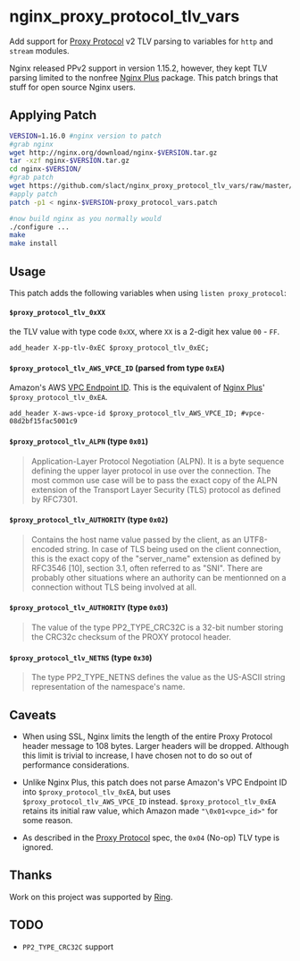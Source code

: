 # nginx_proxy_protocol_tlv_vars

Add support for [Proxy Protocol](http://www.haproxy.org/download/1.8/doc/proxy-protocol.txt) v2 TLV parsing to variables for `http` and `stream` modules.

Nginx released PPv2 support in version 1.15.2, however, they kept TLV parsing limited to the nonfree [Nginx Plus](https://www.nginx.com/blog/nginx-plus-r16-released/#r16-ppv2-privatelink) package. This patch brings that stuff for open source Nginx users.

## Applying Patch

```bash
VERSION=1.16.0 #nginx version to patch
#grab nginx
wget http://nginx.org/download/nginx-$VERSION.tar.gz
tar -xzf nginx-$VERSION.tar.gz
cd nginx-$VERSION/
#grab patch
wget https://github.com/slact/nginx_proxy_protocol_tlv_vars/raw/master/nginx-$VERSION-proxy_protocol_vars.patch
#apply patch
patch -p1 < nginx-$VERSION-proxy_protocol_vars.patch

#now build nginx as you normally would
./configure ...
make
make install
```

## Usage

This patch adds the following variables when using `listen proxy_protocol`:

#### `$proxy_protocol_tlv_0xXX`
  the TLV value with type code `0xXX`, where `XX` is a 2-digit hex value `00` - `FF`.
  ```nginx
  add_header X-pp-tlv-0xEC $proxy_protocol_tlv_0xEC;
  ```

#### `$proxy_protocol_tlv_AWS_VPCE_ID` (parsed from type `0xEA`)
  Amazon's AWS [VPC Endpoint ID](https://docs.aws.amazon.com/elasticloadbalancing/latest/network/load-balancer-target-groups.html#custom-tlv). This is the equivalent of [Nginx Plus](https://www.nginx.com/blog/nginx-plus-r16-released/#r16-ppv2-privatelink)' `$proxy_protocol_tlv_0xEA`.
  ```nginx
  add_header X-aws-vpce-id $proxy_protocol_tlv_AWS_VPCE_ID; #vpce-08d2bf15fac5001c9
  ```

#### `$proxy_protocol_tlv_ALPN` (type `0x01`)
  > Application-Layer Protocol Negotiation (ALPN). It is a byte sequence defining
  > the upper layer protocol in use over the connection. The most common use case
  > will be to pass the exact copy of the ALPN extension of the Transport Layer
  > Security (TLS) protocol as defined by RFC7301.

#### `$proxy_protocol_tlv_AUTHORITY` (type `0x02`)
  > Contains the host name value passed by the client, as an UTF8-encoded string.
  > In case of TLS being used on the client connection, this is the exact copy of
  > the "server_name" extension as defined by RFC3546 [10], section 3.1, often
  > referred to as "SNI". There are probably other situations where an authority
  > can be mentionned on a connection without TLS being involved at all.
  
#### `$proxy_protocol_tlv_AUTHORITY` (type `0x03`)
  > The value of the type PP2_TYPE_CRC32C is a 32-bit number storing the CRC32c
  > checksum of the PROXY protocol header.

#### `$proxy_protocol_tlv_NETNS` (type `0x30`)
  > The type PP2_TYPE_NETNS defines the value as the US-ASCII string representation
  > of the namespace's name.

## Caveats

- When using SSL, Nginx limits the length of the entire Proxy Protocol header message to 108 bytes. Larger headers will be dropped. Although this limit is trivial to increase, I have chosen not to do so out of performance considerations. 

- Unlike Nginx Plus, this patch does not parse Amazon's VPC Endpoint ID into `$proxy_protocol_tlv_0xEA`, but uses `$proxy_protocol_tlv_AWS_VPCE_ID` instead. `$proxy_protocol_tlv_0xEA` retains its initial raw value, which Amazon made `"\0x01<vpce_id>"` for some reason.

- As described in the [Proxy Protocol](http://www.haproxy.org/download/1.8/doc/proxy-protocol.txt) spec, the `0x04` (No-op) TLV type is ignored.

## Thanks

Work on this project was supported by [Ring](https://ring.com/).

## TODO

 - `PP2_TYPE_CRC32C` support
